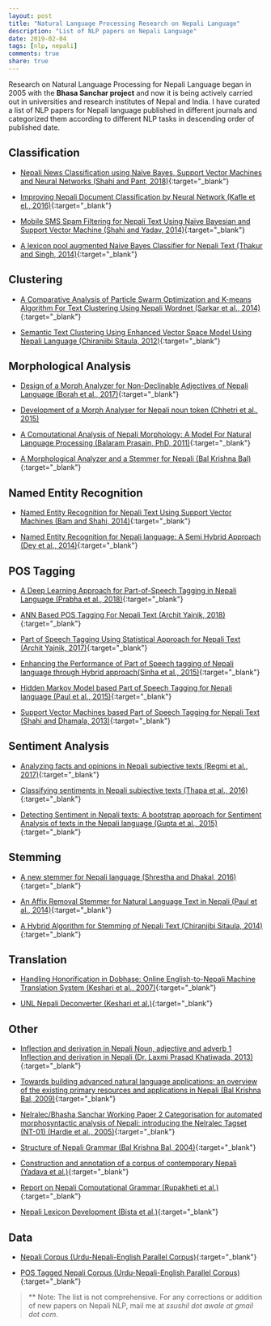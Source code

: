 ```yaml
---
layout: post
title: "Natural Language Processing Research on Nepali Language"
description: "List of NLP papers on Nepali Language"
date: 2019-02-04
tags: [nlp, nepali]
comments: true
share: true
---
```


Research on Natural Language Processing for Nepali Language began in 2005 with the **Bhasa Sanchar project** and now it is being actively carried out in universities and research institutes of Nepal and India. I have curated a list of NLP papers for Nepali language published in different journals and categorized them according to different NLP tasks in descending order of published date. 

## Classification

* [Nepali News Classification using Naïve Bayes, Support Vector Machines and Neural Networks (Shahi and Pant, 2018)](https://www.researchgate.net/publication/324098346_Nepali_news_classification_using_Naive_Bayes_Support_Vector_Machines_and_Neural_Networks){:target="_blank"}
  
* [Improving Nepali Document Classification by Neural Network (Kafle et el., 2016)](http://conference.ioe.edu.np/ioegc2016/papers/IOEGC-2016-42.pdf){:target="_blank"}
  
* [Mobile SMS Spam Filtering for Nepali Text Using Naïve Bayesian and Support Vector Machine (Shahi and Yadav, 2014)](https://www.scirp.org/journal/PaperInformation.aspx?paperID=40857){:target="_blank"}
  
* [A lexicon pool augmented Naive Bayes Classifier for Nepali Text (Thakur and Singh, 2014)](https://www.researchgate.net/publication/285835091_A_lexicon_pool_augmented_Naive_Bayes_Classifier_for_Nepali_Text){:target="_blank"}
  
## Clustering

* [A Comparative Analysis of Particle Swarm Optimization and K-means Algorithm For Text Clustering Using Nepali Wordnet (Sarkar et al., 2014)](https://www.semanticscholar.org/paper/A-Comparative-Analysis-of-Particle-Swarm-and-For-Sarkar-Roy/df68d6083221a6f93f688cd6dd4d9c781bad691f){:target="_blank"}
  
* [Semantic Text Clustering Using Enhanced Vector Space Model Using Nepali Language (Chiranjibi Sitaula, 2012)](http://gesj.internet-academy.org.ge/download.php?id=1939.pdf){:target="_blank"}

## Morphological Analysis

* [Design of a Morph Analyzer for Non-Declinable Adjectives of Nepali Language (Borah et al., 2017)](https://dl.acm.org/citation.cfm?id=3036307){:target="_blank"}
  
* [Development of a Morph Analyser for Nepali noun token (Chhetri et al., 2015)](https://www.researchgate.net/publication/308821504_Development_of_a_Morph_Analyser_for_Nepali_noun_token{:target="_blank"})

* [A Computational Analysis of Nepali Morphology: A Model For Natural Language Processing (Balaram Prasain, PhD, 2011)](https://ojs.ub.uni-konstanz.de/jsal/dissertations/diss-balaram.pdf){:target="_blank"}

* [A Morphological Analyzer and a Stemmer for Nepali (Bal Krishna Bal)](https://www.researchgate.net/publication/237658531_A_Morphological_Analyzer_and_a_Stemmer_for_Nepali){:target="_blank"}

## Named Entity Recognition

* [Named Entity Recognition for Nepali Text Using Support Vector Machines (Bam and Shahi, 2014)](https://www.scirp.org/journal/PaperInformation.aspx?PaperID=43828){:target="_blank"}
  
* [Named Entity Recognition for Nepali language: A Semi Hybrid Approach (Dey et al., 2014)](http://www.ijeit.com/Vol%203/Issue%208/IJEIT1412201402_04.pdf){:target="_blank"}

## POS Tagging

* [A Deep Learning Approach for Part-of-Speech Tagging in Nepali Language (Prabha et al., 2018)](https://ieeexplore.ieee.org/document/8554812){:target="_blank"}
* [ANN Based POS Tagging For Nepali Text (Archit Yajnik, 2018)](https://www.semanticscholar.org/paper/ANN-Based-POS-Tagging-For-Nepali-Text-ArchitYajnik/8cc1a284d7ea51f267bb33dfdc520ad25d89a3f9?navId=extracted){:target="_blank"}

* [Part of Speech Tagging Using Statistical Approach for Nepali Text (Archit Yajnik, 2017)](https://www.semanticscholar.org/paper/Part-of-Speech-Tagging-Using-Statistical-Approach-Yajnik/0dcaae94716b33161b675ff5532dc46af00fdc1d){:target="_blank"}

* [Enhancing the Performance of Part of Speech tagging of Nepali language through Hybrid approach(Sinha et al., 2015)](https://www.semanticscholar.org/paper/Enhancing-the-Performance-of-Part-of-Speech-tagging-Sinha-Veyie/06e824be2aebb06f6b2471d36925ef79fe43a62d){:target="_blank"}

* [Hidden Markov Model based Part of Speech Tagging for Nepali language (Paul et al., 2015)](https://ieeexplore.ieee.org/document/7377332){:target="_blank"}

* [Support Vector Machines based Part of Speech Tagging for Nepali Text (Shahi and Dhamala, 2013)](https://www.semanticscholar.org/paper/Support-Vector-Machines-based-Part-of-Speech-for-Shahi-Dhamala/b36505276ef839d9b0cf193c6e65032ca5c73b37){:target="_blank"}

## Sentiment Analysis

* [Analyzing facts and opinions in Nepali subjective texts (Regmi et al., 2017)](https://www.researchgate.net/publication/323792895_Analyzing_facts_and_opinions_in_Nepali_subjective_texts){:target="_blank"}

* [Classifying sentiments in Nepali subjective texts (Thapa et al., 2016)](https://www.researchgate.net/publication/311755938_Classifying_sentiments_in_Nepali_subjective_texts){:target="_blank"}

* [Detecting Sentiment in Nepali texts: A bootstrap approach for Sentiment Analysis of texts in the Nepali language (Gupta et al., 2015)](https://www.researchgate.net/publication/301403864_Detecting_Sentiment_in_Nepali_texts_A_bootstrap_approach_for_Sentiment_Analysis_of_texts_in_the_Nepali_language){:target="_blank"}
  
## Stemming

* [A new stemmer for Nepali language (Shrestha and Dhakal, 2016)](https://ieeexplore.ieee.org/document/7749008?reload=true){:target="_blank"}
  
* [An Affix Removal Stemmer for Natural Language Text in Nepali (Paul et al., 2014)](https://www.semanticscholar.org/paper/An-Affix-Removal-Stemmer-for-Natural-Language-Text-Paul-Dey/0bda0ea596db7ee673c1ad7b9136bc0f170f6996){:target="_blank"}

* [A Hybrid Algorithm for Stemming of Nepali Text (Chiranjibi Sitaula, 2014)](https://file.scirp.org/Html/4-8701252_34712.htm){:target="_blank"}

## Translation

* [Handling Honorification in Dobhase: Online English-to-Nepali Machine Translation System (Keshari et al., 2007)](https://www.researchgate.net/publication/269161645_HANDLING_HONORIFICATION_IN_DOBHASE_ONLINE_ENGLISH-TO-NEPALI_MACHINE_TRANSLATION_SYSTEM){:target="_blank"}

* [UNL Nepali Deconverter (Keshari et al.)](https://www.researchgate.net/publication/265043654_UNL_Nepali_Deconverter){:target="_blank"}

## Other

* [Inflection and derivation in Nepali Noun, adjective and adverb 1 Inflection and derivation in Nepali (Dr. Laxmi Prasad Khatiwada, 2013)](https://www.researchgate.net/publication/237202333_Inflection_and_derivation_in_Nepali_Noun_adjective_and_adverb_1_Inflection_and_derivation_in_Nepali){:target="_blank"}

* [Towards building advanced natural language applications: an overview of the existing primary resources and applications in Nepali (Bal Krishna Bal, 2009)](https://www.researchgate.net/publication/234790399_Towards_building_advanced_natural_language_applications_an_overview_of_the_existing_primary_resources_and_applications_in_Nepali){:target="_blank"}

* [Nelralec/Bhasha Sanchar Working Paper 2 Categorisation for automated morphosyntactic analysis of Nepali: introducing the Nelralec Tagset (NT-01) (Hardie et al., 2005)](https://web.archive.org/web/20120522194347/http://www.bhashasanchar.org:80/pdfs/nelralec-wp-tagset.pdf){:target="_blank"}
 
* [Structure of Nepali Grammar (Bal Krishna Bal, 2004)](https://www.researchgate.net/publication/237261579_Structure_of_Nepali_Grammar){:target="_blank"}

* [Construction and annotation of a corpus of contemporary Nepali (Yadava et al.)](https://www.researchgate.net/publication/228916687_Construction_and_annotation_of_a_corpus_of_contemporary_Nepali){:target="_blank"}

* [Report on Nepali Computational Grammar (Rupakheti et al.)](https://www.researchgate.net/publication/237310273_Report_on_Nepali_Computational_Grammar){:target="_blank"}

* [Nepali Lexicon Development (Bista et al.)](https://www.researchgate.net/publication/267789368_Nepali_Lexicon_Development){:target="_blank"}
                 
## Data

* [Nepali Corpus (Urdu-Nepali-English Parallel Corpus)](http://cle.org.pk/software/ling_resources/UrduNepaliEnglishParallelCorpus.htm){:target="_blank"}

* [POS Tagged Nepali Corpus (Urdu-Nepali-English Parallel Corpus)](http://cle.org.pk/software/ling_resources/UrduNepaliEnglishParallelCorpus.htm){:target="_blank"}

> ** Note: The list is not comprehensive. For any corrections or addition of new papers on Nepali NLP, mail me at *ssushil dot awale at gmail dot com*.